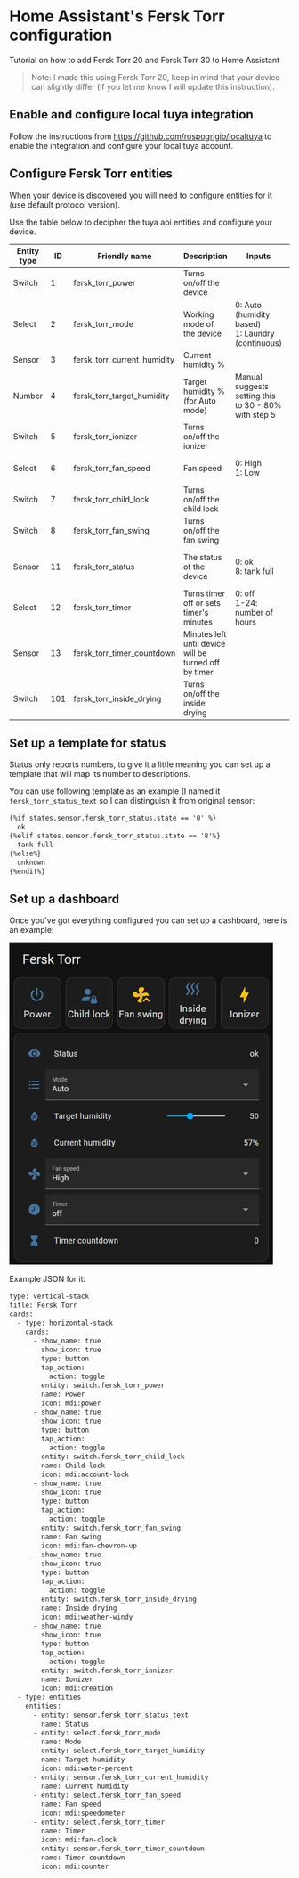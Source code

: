 # Home Assistant's Fersk Torr configuration
Tutorial on how to add Fersk Torr 20 and Fersk Torr 30 to Home Assistant

> Note: I made this using Fersk Torr 20, keep in mind that your device can slightly differ (if you let me know I will update this instruction).

## Enable and configure local tuya integration

Follow the instructions from https://github.com/rospogrigio/localtuya to enable the integration and configure your local tuya account.

## Configure Fersk Torr entities

When your device is discovered you will need to configure entities for it (use default protocol version).

Use the table below to decipher the tuya api entities and configure your device.

| Entity type | ID  | Friendly name               | Description                                              | Inputs                                               | Comments                            |
|-------------|-----|-----------------------------|----------------------------------------------------------|------------------------------------------------------|-------------------------------------|
| Switch      | 1   | fersk_torr_power            | Turns on/off the device                                  |                                                      |                                     |
| Select      | 2   | fersk_torr_mode             | Working mode of the device                               | 0: Auto (humidity based)<br>1: Laundry (continuous)  | Could be handled as switch          |
| Sensor      | 3   | fersk_torr_current_humidity | Current humidity %                                       |                                                      |                                     |
| Number      | 4   | fersk_torr_target_humidity  | Target humidity % (for Auto mode)                        | Manual suggests setting this to 30 - 80% with step 5 | Could be handled as select          |
| Switch      | 5   | fersk_torr_ionizer          | Turns on/off the ionizer                                 |                                                      |                                     |
| Select      | 6   | fersk_torr_fan_speed        | Fan speed                                                | 0: High<br>1: Low                                    | Could be handled as switch          |
| Switch      | 7   | fersk_torr_child_lock       | Turns on/off the child lock                              |                                                      |                                     |
| Switch      | 8   | fersk_torr_fan_swing        | Turns on/off the fan swing                               |                                                      |                                     |
| Sensor      | 11  | fersk_torr_status           | The status of the device                                 | 0: ok<br>8: tank full                                | These are the ones I am aware of    |
| Select      | 12  | fersk_torr_timer            | Turns timer off or sets timer's minutes                  | 0: off<br>1-24: number of hours                      |                                     |
| Sensor      | 13  | fersk_torr_timer_countdown  | Minutes left until device will be turned off by timer    |                                                      |                                     |
| Switch      | 101 | fersk_torr_inside_drying    | Turns on/off the inside drying                           |                                                      |                                     |

## Set up a template for status

Status only reports numbers, to give it a little meaning you can set up a template that will map its number to descriptions.

You can use following template as an example (I named it `fersk_torr_status_text` so I can distinguish it from original sensor:
```
{%if states.sensor.fersk_torr_status.state == '0' %}
  ok
{%elif states.sensor.fersk_torr_status.state == '8'%}
  tank full
{%else%}
  unknown
{%endif%}
```

## Set up a dashboard

Once you've got everything configured you can set up a dashboard, here is an example:

![Fersk Torr lovelace](/fersk_torr_lovelace.jpg "Fersk Torr lovelace")

Example JSON for it:
```
type: vertical-stack
title: Fersk Torr
cards:
  - type: horizontal-stack
    cards:
      - show_name: true
        show_icon: true
        type: button
        tap_action:
          action: toggle
        entity: switch.fersk_torr_power
        name: Power
        icon: mdi:power
      - show_name: true
        show_icon: true
        type: button
        tap_action:
          action: toggle
        entity: switch.fersk_torr_child_lock
        name: Child lock
        icon: mdi:account-lock
      - show_name: true
        show_icon: true
        type: button
        tap_action:
          action: toggle
        entity: switch.fersk_torr_fan_swing
        name: Fan swing
        icon: mdi:fan-chevron-up
      - show_name: true
        show_icon: true
        type: button
        tap_action:
          action: toggle
        entity: switch.fersk_torr_inside_drying
        name: Inside drying
        icon: mdi:weather-windy
      - show_name: true
        show_icon: true
        type: button
        tap_action:
          action: toggle
        entity: switch.fersk_torr_ionizer
        name: Ionizer
        icon: mdi:creation
  - type: entities
    entities:
      - entity: sensor.fersk_torr_status_text
        name: Status
      - entity: select.fersk_torr_mode
        name: Mode
      - entity: select.fersk_torr_target_humidity
        name: Target humidity
        icon: mdi:water-percent
      - entity: sensor.fersk_torr_current_humidity
        name: Current humidity
      - entity: select.fersk_torr_fan_speed
        name: Fan speed
        icon: mdi:speedometer
      - entity: select.fersk_torr_timer
        name: Timer
        icon: mdi:fan-clock
      - entity: sensor.fersk_torr_timer_countdown
        name: Timer countdown
        icon: mdi:counter
```

